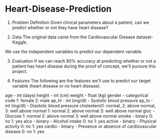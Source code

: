 # Heart-Disease-Prediction
1. Problem Definition
Given clinical parameters about a patient, can we predict whether or not they have heart disease?

2. Data
The original data came from the Cardiovascular Disease dataset-Kaggle.

We use the independent variables to predict our dependent variable.

3. Evaluation
If we can reach 80% accuracy at predicting whether or not a patient has heart disease during the proof of concept, we'll pursure this project.

4. Features
The following are the features we'll use to predict our target variable (heart disease or no heart disease).

age - int (days)
height - int (cm)
weight - float (kg)
gender - categorical code
1: female
2: male
ap_hi - int (mg/dl) - Systolic blood pressure
ap_lo - int (mg/dl) - Diastolic blood pressure
cholesterol1: normal, 2: above normal, 3: well above normal
1: normal
2: above normal
3: well above normal
gluc - Glucose
1: normal
2: above normal
3: well above normal
smoke - binary
0: no
1: yes
alco - binary - Alcohol intake
0: no
1: yes
active - binary - Physical activity
0: no
1: yes
cardio - binary - Presence or absence of cardiovascular disease
0: no
1: yes
